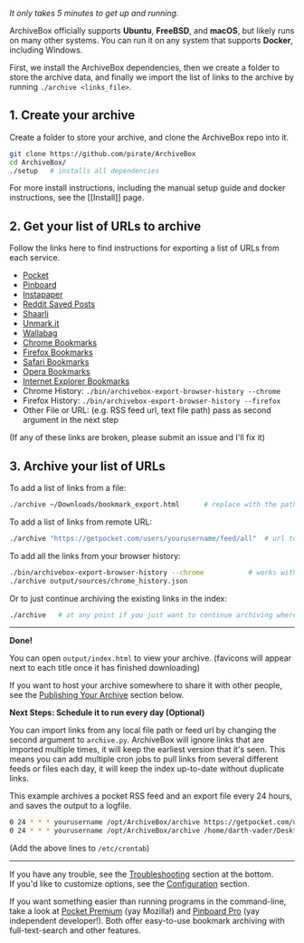 *It only takes 5 minutes to get up and running.*

ArchiveBox officially supports **Ubuntu**, **FreeBSD**, and **macOS**, but likely runs on many other systems.  You can run it on any system that supports **Docker**, including Windows.

First, we install the ArchiveBox dependencies, then we create a folder to store the archive data, and finally we import the list of links to the archive by running `./archive <links_file>`.

## 1. Create your archive

Create a folder to store your archive, and clone the ArchiveBox repo into it.
```bash
git clone https://github.com/pirate/ArchiveBox
cd ArchiveBox/
./setup   # installs all dependencies
```

For more install instructions, including the manual setup guide and docker instructions, see the [[Install]] page.

## 2. Get your list of URLs to archive

Follow the links here to find instructions for exporting a list of URLs from each service.

 - [Pocket](https://getpocket.com/export)
 - [Pinboard](https://pinboard.in/export/)
 - [Instapaper](https://www.instapaper.com/user/export)
 - [Reddit Saved Posts](https://github.com/csu/export-saved-reddit)
 - [Shaarli](https://shaarli.readthedocs.io/en/master/guides/backup-restore-import-export/#export-links-as)
 - [Unmark.it](http://help.unmark.it/import-export)
 - [Wallabag](https://doc.wallabag.org/en/user/import/wallabagv2.html)
 - [Chrome Bookmarks](https://support.google.com/chrome/answer/96816?hl=en)
 - [Firefox Bookmarks](https://support.mozilla.org/en-US/kb/export-firefox-bookmarks-to-backup-or-transfer)
 - [Safari Bookmarks](http://i.imgur.com/AtcvUZA.png)
 - [Opera Bookmarks](http://help.opera.com/Windows/12.10/en/importexport.html)
 - [Internet Explorer Bookmarks](https://support.microsoft.com/en-us/help/211089/how-to-import-and-export-the-internet-explorer-favorites-folder-to-a-32-bit-version-of-windows)
 - Chrome History: `./bin/archivebox-export-browser-history --chrome`
 - Firefox History: `./bin/archivebox-export-browser-history --firefox`
 - Other File or URL: (e.g. RSS feed url, text file path) pass as second argument in the next step

 (If any of these links are broken, please submit an issue and I'll fix it)

## 3. Archive your list of URLs

To add a list of links from a file:
```bash
./archive ~/Downloads/bookmark_export.html      # replace with the path to your export file or URL from step 1
```

To add a list of links from remote URL:
```bash
./archive "https://getpocket.com/users/yourusername/feed/all"  # url to an RSS, html, or json links file
```

To add all the links from your browser history:
```bash
./bin/archivebox-export-browser-history --chrome           # works with --firefox as well, can take path to SQLite history db
./archive output/sources/chrome_history.json
```

Or to just continue archiving the existing links in the index:
```bash
./archive   # at any point if you just want to continue archiving where you left off, without adding any new links
```

---

**Done!**

You can open `output/index.html` to view your archive.  (favicons will appear next to each title once it has finished downloading)

If you want to host your archive somewhere to share it with other people, see the [Publishing Your Archive](#publishing-your-archive) section below.

**Next Steps: Schedule it to run every day (Optional)**

You can import links from any local file path or feed url by changing the second argument to `archive.py`.
ArchiveBox will ignore links that are imported multiple times, it will keep the earliest version that it's seen.
This means you can add multiple cron jobs to pull links from several different feeds or files each day,
it will keep the index up-to-date without duplicate links.

This example archives a pocket RSS feed and an export file every 24 hours, and saves the output to a logfile.
```bash
0 24 * * * yourusername /opt/ArchiveBox/archive https://getpocket.com/users/yourusername/feed/all > /var/log/archivebox_rss.log
0 24 * * * yourusername /opt/ArchiveBox/archive /home/darth-vader/Desktop/bookmarks.html > /var/log/archivebox_firefox.log
```
(Add the above lines to `/etc/crontab`)

---
  
If you have any trouble, see the [Troubleshooting](https://github.com/pirate/ArchiveBox/wiki/Troubleshooting) section at the bottom.  
If you'd like to customize options, see the [Configuration](https://github.com/pirate/ArchiveBox/wiki/Configuration) section.  

If you want something easier than running programs in the command-line, take a look at [Pocket Premium](https://getpocket.com/premium) (yay Mozilla!) and [Pinboard Pro](https://pinboard.in/upgrade/) (yay independent developer!).  Both offer easy-to-use bookmark archiving with full-text-search and other features.